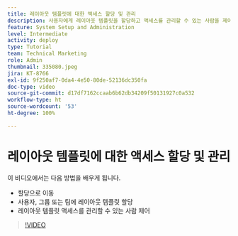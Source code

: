 ```yaml
---
title: 레이아웃 템플릿에 대한 액세스 할당 및 관리
description: 사용자에게 레이아웃 템플릿을 할당하고 액세스를 관리할 수 있는 사람을 제어하는 방법을 알아봅니다.
feature: System Setup and Administration
level: Intermediate
activity: deploy
type: Tutorial
team: Technical Marketing
role: Admin
thumbnail: 335080.jpeg
jira: KT-8766
exl-id: 9f250af7-0da4-4e50-80de-52136dc350fa
doc-type: video
source-git-commit: d17df7162ccaab6b62db34209f50131927c0a532
workflow-type: ht
source-wordcount: '53'
ht-degree: 100%

---
```


# 레이아웃 템플릿에 대한 액세스 할당 및 관리

이 비디오에서는 다음 방법을 배우게 됩니다.

* 할당으로 이동
* 사용자, 그룹 또는 팀에 레이아웃 템플릿 할당
* 레이아웃 템플릿 액세스를 관리할 수 있는 사람 제어

>[!VIDEO](https://video.tv.adobe.com/v/335080/?quality=12&learn=on&enablevpops)
